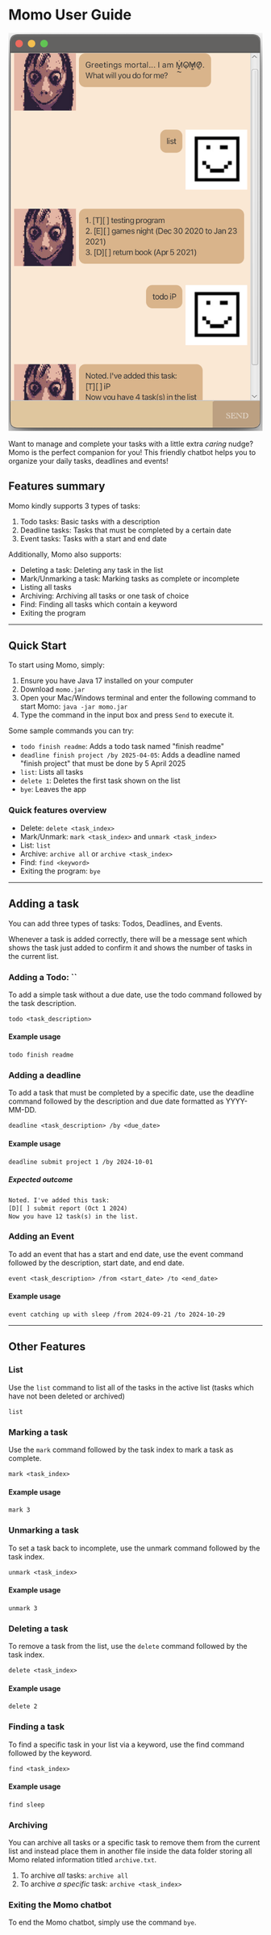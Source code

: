 # Momo User Guide

![Screenshot of Momo chatbot](Ui.png)

Want to manage and complete your tasks with a little extra  _caring_ nudge? Momo is the perfect companion for you! 
This friendly chatbot helps you to organize your daily tasks, deadlines and events!

## Features summary

Momo kindly supports 3 types of tasks:
1. Todo tasks: Basic tasks with a description 
2. Deadline tasks: Tasks that must be completed by a certain date
3. Event tasks: Tasks with a start and end date

Additionally, Momo also supports:
- Deleting a task: Deleting any task in the list
- Mark/Unmarking a task: Marking tasks as complete or incomplete
- Listing all tasks
- Archiving: Archiving all tasks or one task of choice
- Find: Finding all tasks which contain a keyword
- Exiting the program

--- 
## Quick Start

To start using Momo, simply:
1. Ensure you have Java 17 installed on your computer
2. Download `momo.jar`
3. Open your Mac/Windows terminal and enter the following command to start Momo: 
    ``` java -jar momo.jar ```
4. Type the command in the input box and press `Send` to execute it. 

Some sample commands you can try:
- `todo finish readme`: Adds a todo task named "finish readme"
- `deadline finish project /by 2025-04-05`: Adds a deadline named "finish project" that must be done by 5 April 2025
- `list`: Lists all tasks
- `delete 1`: Deletes the first task shown on the list
- `bye`: Leaves the app

### Quick features overview
- Delete: `delete <task_index>`  
- Mark/Unmark: `mark <task_index>` and `unmark <task_index>`
- List: `list`
- Archive: `archive all` or `archive <task_index>`
- Find: `find <keyword>`
- Exiting the program: `bye`

--- 
## Adding a task
You can add three types of tasks: Todos, Deadlines, and Events.

Whenever a task is added correctly, there will be a message sent which shows the task just added to confirm it and
shows the number of tasks in the current list.

### Adding a Todo: ``
To add a simple task without a due date, use the todo command followed by the task description.
``` 
todo <task_description>
```

#### Example usage
``` 
todo finish readme

```

### Adding a deadline
To add a task that must be completed by a specific date, use the deadline command followed by the description and due 
date formatted as YYYY-MM-DD.
``` 
deadline <task_description> /by <due_date>
```

#### Example usage
``` 
deadline submit project 1 /by 2024-10-01
```


##### Expected outcome
```
Noted. I've added this task:
[D][ ] submit report (Oct 1 2024)
Now you have 12 task(s) in the list.
```

### Adding an Event 
To add an event that has a start and end date, use the event command followed by the description, start date, and end date.
``` 
event <task_description> /from <start_date> /to <end_date>
```
#### Example usage
``` 
event catching up with sleep /from 2024-09-21 /to 2024-10-29

```
---

## Other Features


### List

Use the `list` command to list all of the tasks in the active list (tasks which have not been deleted or archived)
```
list
```

### Marking a task

Use the `mark` command followed by the task index to mark a task as complete.
``` 
mark <task_index> 
```

#### Example usage
``` 
mark 3

```
### Unmarking a task
To set a task back to incomplete, use the unmark command followed by the task index.
``` 
unmark <task_index> 
```

#### Example usage
``` 
unmark 3

```
### Deleting a task
To remove a task from the list, use the `delete` command followed by the task index.

```
delete <task_index>
```

#### Example usage
``` 
delete 2

```
### Finding a task 
To find a specific task in your list via a keyword, use the find command followed by the keyword.
```
find <task_index>
```
#### Example usage
``` 
find sleep
```

### Archiving 
You can archive all tasks or a specific task to remove them from the current list and instead place them in another 
file inside the data folder storing all Momo related information titled `archive.txt`.

1. To archive *all* tasks: `archive all`
2. To archive *a specific* task: `archive <task_index>`


### Exiting the Momo chatbot
To end the Momo chatbot, simply use the command `bye`.

